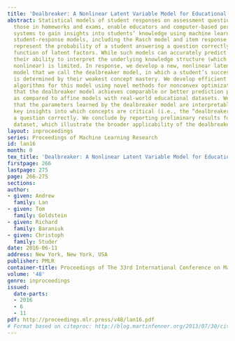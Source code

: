 ```yaml
---
title: 'Dealbreaker: A Nonlinear Latent Variable Model for Educational Data'
abstract: Statistical models of student responses on assessment questions, such as
  those in homeworks and exams, enable educators and computer-based personalized learning
  systems to gain insights into students’ knowledge using machine learning. Popular
  student-response models, including the Rasch model and item response theory models,
  represent the probability of a student answering a question correctly using an affine
  function of latent factors. While such models can accurately predict student responses,
  their ability to interpret the underlying knowledge structure (which is certainly
  nonlinear) is limited. In response, we develop a new, nonlinear latent variable
  model that we call the dealbreaker model, in which a student’s success probability
  is determined by their weakest concept mastery. We develop efficient parameter inference
  algorithms for this model using novel methods for nonconvex optimization. We show
  that the dealbreaker model achieves comparable or better prediction performance
  as compared to affine models with real-world educational datasets. We further demonstrate
  that the parameters learned by the dealbreaker model are interpretable—they provide
  key insights into which concepts are critical (i.e., the “dealbreaker”) to answering
  a question correctly. We conclude by reporting preliminary results for a movie-rating
  dataset, which illustrate the broader applicability of the dealbreaker model.
layout: inproceedings
series: Proceedings of Machine Learning Research
id: lan16
month: 0
tex_title: 'Dealbreaker: A Nonlinear Latent Variable Model for Educational Data'
firstpage: 266
lastpage: 275
page: 266-275
sections: 
author:
- given: Andrew
  family: Lan
- given: Tom
  family: Goldstein
- given: Richard
  family: Baraniuk
- given: Christoph
  family: Studer
date: 2016-06-11
address: New York, New York, USA
publisher: PMLR
container-title: Proceedings of The 33rd International Conference on Machine Learning
volume: '48'
genre: inproceedings
issued:
  date-parts:
  - 2016
  - 6
  - 11
pdf: http://proceedings.mlr.press/v48/lan16.pdf
# Format based on citeproc: http://blog.martinfenner.org/2013/07/30/citeproc-yaml-for-bibliographies/
---
```

